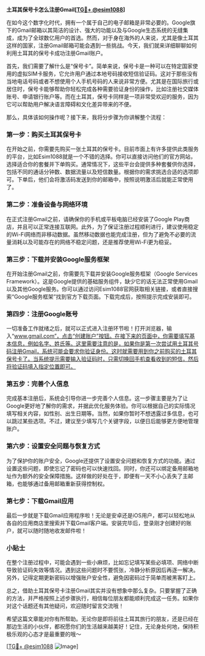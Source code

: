 **土耳其保号卡怎么注册Gmail[[TG💪+ @esim1088](https://t.me/s/esim1088)]**

在如今这个数字化时代，拥有一个属于自己的电子邮箱是非常必要的。Google旗下的Gmail邮箱以其简洁的设计、强大的功能以及与Google生态系统的无缝集成，成为了全球数亿用户的首选。然而，对于身在海外的人来说，尤其是像土耳其这样的国家，注册Gmail邮箱可能会遇到一些挑战。今天，我们就来详细聊聊如何利用土耳其的保号卡成功注册Gmail账户。

首先，我们需要了解什么是“保号卡”。简单来说，保号卡是一种可以在特定国家使用的虚拟SIM卡服务，它允许用户通过本地号码接收短信验证码。这对于那些没有当地电话号码或者不想使用个人手机号码的人来说非常方便。尤其是在国际旅行或居住时，保号卡能够帮助你轻松完成各种需要验证身份的操作，比如注册社交媒体账号、申请银行账户等。而在土耳其，保号卡同样是一项非常受欢迎的服务，因为它可以帮助用户解决语言障碍和文化差异带来的不便。

那么，具体该如何操作呢？接下来，我将分步骤为你讲解整个流程：

### 第一步：购买土耳其保号卡

在开始之前，你需要先购买一张土耳其的保号卡。目前市面上有许多提供此类服务的平台，比如Esim1088就是一个不错的选择。你可以直接访问他们的官方网站，选择适合你的套餐并下单购买。通常情况下，这些平台会提供多种套餐供你选择，包括不同的通话分钟数、数据流量以及短信数量。根据你的需求挑选合适的选项即可。下单后，他们会将激活码发送到你的邮箱中，按照说明激活后就能正常使用了。

### 第二步：准备设备与网络环境

在正式注册Gmail之前，请确保你的手机或平板电脑已经安装了Google Play商店，并且可以正常连接互联网。此外，为了保证注册过程顺利进行，建议使用稳定的Wi-Fi网络而非移动数据。虽然移动数据也能完成注册，但为了避免不必要的流量消耗以及可能存在的网络不稳定问题，还是推荐使用Wi-Fi更为稳妥。

### 第三步：下载并安装Google服务框架

在开始注册Gmail之前，你需要先下载并安装Google服务框架（Google Services Framework）。这是Google提供的基础服务组件，缺少它的话无法正常使用Gmail以及其他Google服务。你可以通过访问Esim1088官网获取相关链接，或者直接搜索“Google服务框架”找到官方下载页面。下载完成后，按照提示完成安装即可。

### 第四步：注册Google账号

一切准备工作就绪之后，就可以正式进入注册环节啦！打开浏览器，输入“www.gmail.com”，点击“创建账户”按钮。在接下来的页面中，你需要填写基本信息，例如名字、姓氏等。这里需要注意的是，如果你是第一次尝试用土耳其号码注册Gmail，系统可能会要求你验证身份。这时就需要用到你之前购买的土耳其保号卡了。当系统提示需要输入验证码时，只需切换回手机查看收到的短信，然后将验证码填入指定位置即可。

### 第五步：完善个人信息

完成基本注册后，系统会引导你进一步完善个人信息。这一步骤主要是为了让Google更好地了解你的需求，并据此优化服务体验。你可以根据自己的实际情况填写相关内容，如性别、出生日期等。当然，如果你暂时不想透露过多信息，也可以跳过某些选项。不过，建议至少填写几个关键字段，以便日后能够更方便地管理账户。

### 第六步：设置安全问题与恢复方式

为了保护你的账户安全，Google还提供了设置安全问题和恢复方式的功能。通过设置这些问题，即使忘记了密码也可以快速找回。同时，你还可以绑定备用邮箱地址作为额外的安全保障措施。这样做的好处在于，即便有一天不小心丢失了主邮箱，也能够通过备用邮箱重新获得控制权。

### 第七步：下载Gmail应用

最后一步就是下载Gmail应用程序啦！无论是安卓还是iOS用户，都可以轻松地从各自的应用商店里搜索并下载Gmail客户端。安装完毕后，登录刚才创建好的账户，就可以随时随地收发邮件啦！

### 小贴士

在整个注册过程中，可能会遇到一些小麻烦，比如忘记填写某些必填项、网络中断导致验证码失效等情况。遇到这些问题时不要慌张，冷静分析原因后再逐一解决。另外，记得定期更新密码以增强账户安全性，避免因密码过于简单而被黑客盯上。

总之，借助土耳其保号卡注册Gmail其实并没有想象中那么复杂。只要掌握了正确的方法，并严格按照上述步骤执行，相信每位朋友都能顺利完成这一任务。如果你对这个话题还有其他疑问，欢迎随时留言交流哦！

希望这篇文章能对你有所帮助。无论你是即将前往土耳其旅行的朋友，还是已经在那边生活的小伙伴，都祝愿你们的生活越来越美好！记住，无论身处何地，保持积极乐观的心态才是最重要的哦～

[[TG💪+ @esim1088](https://t.me/s/esim1088) ![Image](https://i.postimg.cc/4NQfJmqS/Snipaste-2025-05-13-00-14-12.png)]